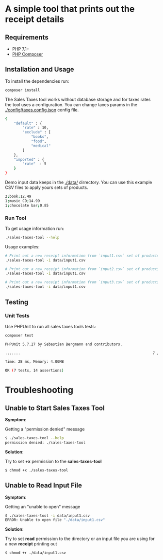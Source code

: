 A simple tool that prints out the receipt details
============================================================

## Requirements

  - PHP 7.1+
  - [PHP Composer](https://getcomposer.org/)

## Installation and Usage

To install the dependencies run:
```bash
composer install
```

The Sales Taxes tool works without database storage and for taxes rates the tool uses a configuration. You can change taxes params in the [./config/taxes.config.json](https://github.com/isergi/sales-taxes-problem/blob/master/config/taxes.config.json) config file.
```bash
{
    "default" : {
        "rate" : 10,
        "exclude" : [
            "books",
            "food",
            "medical"
        ]
    },
    "imported" : {
        "rate"  : 5
    }
}
```

Demo input data keeps in the [./data/](https://github.com/isergi/sales-taxes-problem/tree/master/data) dirrectory. You can use this example CSV files to apply yours sets of products.
```bash
2;book;12.49
1;music CD;14.99
1;chocolate bar;0.85
```

### Run Tool

To get usage information run:
```bash
./sales-taxes-tool --help
```
Usage examples:
```bash
# Print out a new receipt information from `input1.csv` set of products
./sales-taxes-tool -i data/input1.csv

# Print out a new receipt information from `input2.csv` set of products
./sales-taxes-tool -i data/input1.csv

# Print out a new receipt information from `input3.csv` set of products
./sales-taxes-tool -i data/input1.csv
```

## Testing

### Unit Tests

Use PHPUnit to run all sales taxes tools tests:
```bash
composer test

PHPUnit 5.7.27 by Sebastian Bergmann and contributors.

.......                                                             7 / 7 (100%)

Time: 28 ms, Memory: 4.00MB

OK (7 tests, 14 assertions)
```

# Troubleshooting

## Unable to Start Sales Taxes Tool

**Symptom**: 

Getting a "permission denied" message
```bash
$ ./sales-taxes-tool --help
permission denied: ./sales-taxes-tool
```

**Solution**:

Try to set **+x** permission to the **sales-taxes-tool**
```bash
$ chmod +x ./sales-taxes-tool
```

## Unable to Read Input File

**Symptom**: 

Getting an "unable to open" message
```bash
$ ./sales-taxes-tool -i data/input1.csv
ERROR: Unable to open file "./data/input1.csv" 
```

**Solution**:

Try to set **read** permission to the directory or an input file you are using for a new **receipt** printing out
```bash
$ chmod +r ./data/input1.csv
```